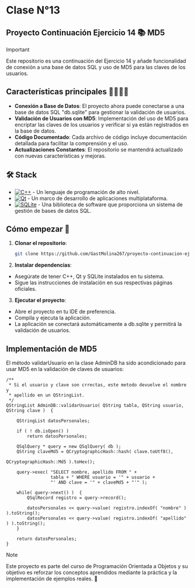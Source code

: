 # Clase N°13
## Proyecto Continuación Ejercicio 14 📚 MD5
> [!IMPORTANT]
> Este repositorio es una continuación del Ejercicio 14 y añade funcionalidad de conexión a una base de datos SQL y uso de MD5 para las claves de los usuarios.

## Características principales 🙋‍♂️🙋‍♀️

- **Conexión a Base de Datos**: El proyecto ahora puede conectarse a una base de datos SQL "db.sqlite" para gestionar la validación de usuarios.
- **Validación de Usuarios con MD5**: Implementación del uso de MD5 para encriptar las claves de los usuarios y verificar si ya están registrados en la base de datos.
- **Código Documentado**: Cada archivo de código incluye documentación detallada para facilitar la comprensión y el uso.
- **Actualizaciones Constantes**: El repositorio se mantendrá actualizado con nuevas características y mejoras.

## 🛠️ Stack

- [![C++][cplusplus-badge]][cplusplus-url] - Un lenguaje de programación de alto nivel.
- [![Qt][qt-badge]][qt-url] - Un marco de desarrollo de aplicaciones multiplataforma.
- [![SQLite][sqlite-badge]][sqlite-url] - Una biblioteca de software que proporciona un sistema de gestión de bases de datos SQL.

[qt-url]: https://www.qt.io/
[qt-badge]: https://img.shields.io/badge/Qt-41CD52?style=for-the-badge&logo=Qt&logoColor=white
[cplusplus-url]: https://es.wikipedia.org/wiki/C%2B%2B
[sqlite-url]: https://www.sqlite.org/index.html
[cplusplus-badge]: https://img.shields.io/badge/C++-00599C?style=for-the-badge&logo=c%2B%2B&logoColor=white
[sqlite-badge]: https://img.shields.io/badge/SQLite-003B57?style=for-the-badge&logo=SQLite&logoColor=white

## Cómo empezar 🚀

1. **Clonar el repositorio**:
   ```bash
   git clone https://github.com/GastMolina267/proyecto-continuacion-ej14.git
   
2. **Instalar dependencias**:

- Asegúrate de tener C++, Qt y SQLite instalados en tu sistema.
- Sigue las instrucciones de instalación en sus respectivas páginas oficiales.

3. **Ejecutar el proyecto**:

- Abre el proyecto en tu IDE de preferencia.
- Compila y ejecuta la aplicación.
- La aplicación se conectará automáticamente a db.sqlite y permitirá la validación de usuarios.

## Implementación de MD5
El método validarUsuario en la clase AdminDB ha sido acondicionado para usar MD5 en la validación de claves de usuarios:

	/**
	 * Si el usuario y clave son crrectas, este metodo devuelve el nombre y 
	 * apellido en un QStringList.	           
	 */
	QStringList AdminDB::validarUsuario( QString tabla,	QString usuario, QString clave )  {

	    QStringList datosPersonales;

	    if ( ! db.isOpen() ) 
	        return datosPersonales;

	    QSqlQuery * query = new QSqlQuery( db );
	    QString claveMd5 = QCryptographicHash::hash( clave.toUtf8(), 
	                                                 QCryptographicHash::Md5 ).toHex();

	    query->exec( "SELECT nombre, apellido FROM " +
	                 tabla + " WHERE usuario = '" + usuario +
	                 "' AND clave = '" + claveMd5 + "'" );
	
	    while( query->next() )  {
	        QSqlRecord registro = query->record();

	        datosPersonales << query->value( registro.indexOf( "nombre" ) ).toString();
	        datosPersonales << query->value( registro.indexOf( "apellido" ) ).toString();
	    }

	    return datosPersonales;
	} 

> [!NOTE]
> Este proyecto es parte del curso de Programación Orientada a Objetos y su objetivo es reforzar los conceptos aprendidos mediante la práctica y la implementación de ejemplos reales. 🤝
